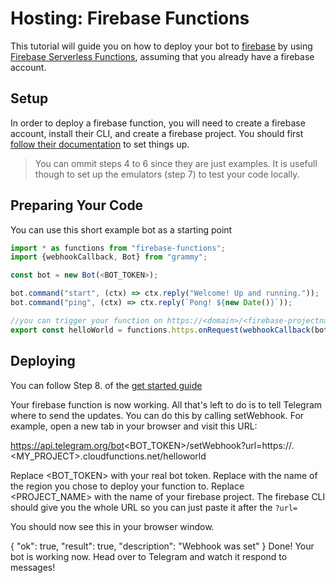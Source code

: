 # Hosting: Firebase Functions
This tutorial will guide you on how to deploy your bot to [firebase](https://firebase.google.com/) by using [Firebase Serverless Functions](https://firebase.google.com/docs/functions), assuming that you already have a firebase account.

## Setup
In order to deploy a firebase function, you will need to create a firebase account, install their CLI, and create a firebase project. 
You should first [follow their documentation](https://firebase.google.com/docs/functions/get-started) to set things up.
> You can ommit steps 4 to  6 since they are just examples. It is usefull though to set up the emulators (step 7) to test your code locally.
 
 ## Preparing Your Code
 You can use this short example bot as a starting point
 ```ts
import * as functions from "firebase-functions";
import {webhookCallback, Bot} from "grammy";

const bot = new Bot(<BOT_TOKEN>);

bot.command("start", (ctx) => ctx.reply("Welcome! Up and running."));
bot.command("ping", (ctx) => ctx.reply(`Pong! ${new Date()}`));

//you can trigger your function on https://<domain>/<firebase-projectname>/helloworld
export const helloWorld = functions.https.onRequest(webhookCallback(bot))
```

## Deploying
You can follow Step 8. of the [get started guide](https://firebase.google.com/docs/functions/get-started#deploy-functions-to-a-production-environment)

Your firebase function is now working. All that's left to do is to tell Telegram where to send the updates. You can do this by calling setWebhook. For example, open a new tab in your browser and visit this URL:

https://api.telegram.org/bot<BOT_TOKEN>/setWebhook?url=https://<REGION>.<MY_PROJECT>.cloudfunctions.net/helloworld

Replace <BOT_TOKEN> with your real bot token. Replace <REGION> with the name of the region you chose to deploy your function to. Replace <PROJECT_NAME> with the name of your firebase project.
The firebase CLI should give you the whole URL so you can just paste it after the `?url=`

You should now see this in your browser window.

{ "ok": true, "result": true, "description": "Webhook was set" }
Done! Your bot is working now. Head over to Telegram and watch it respond to messages!